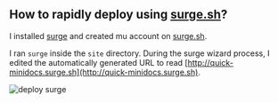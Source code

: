 ## How to rapidly deploy using [surge.sh](http://surge.sh/)?

I installed [surge](http://surge.sh/) and created mu account on [surge.sh](http://surge.sh/).

I ran `surge` inside the `site` directory. During the surge wizard process, I edited the automatically generated URL to read [http://quick-minidocs.surge.sh](http://quick-minidocs.surge.sh).

![deploy surge](https://wwejubwfy.s3.amazonaws.com/deploy-surge.png)


